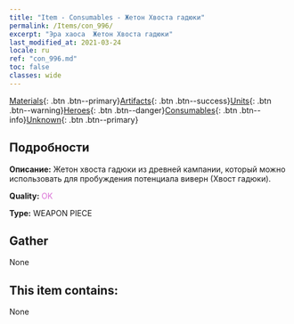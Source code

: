 ```yaml
---
title: "Item - Consumables - Жетон Хвоста гадюки"
permalink: /Items/con_996/
excerpt: "Эра хаоса  Жетон Хвоста гадюки"
last_modified_at: 2021-03-24
locale: ru
ref: "con_996.md"
toc: false
classes: wide
---
```

 [Materials](/ru/Items/){: .btn .btn--primary}[Artifacts](/ru/Items/Artifacts/){: .btn .btn--success}[Units](/ru/Items/Units/){: .btn .btn--warning}[Heroes](/ru/Items/Heroes/){: .btn .btn--danger}[Consumables](/ru/Items/Consumables/){: .btn .btn--info}[Unknown](/ru/Items/Unknown/){: .btn .btn--primary}

## Подробности
 **Описание:** Жетон хвоста гадюки из древней кампании, который можно использовать для пробуждения потенциала виверн (Хвост гадюки).

 **Quality:** <span style="color: #DA70D6">OK</span>

 **Type:** WEAPON PIECE

## Gather

  None

## This item contains:

  None


